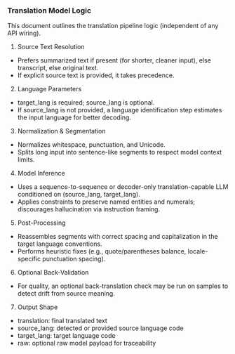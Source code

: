 ### Translation Model Logic

This document outlines the translation pipeline logic (independent of any API wiring).

1) Source Text Resolution
- Prefers summarized text if present (for shorter, cleaner input), else transcript, else original text.
- If explicit source text is provided, it takes precedence.

2) Language Parameters
- target_lang is required; source_lang is optional.
- If source_lang is not provided, a language identification step estimates the input language for better decoding.

3) Normalization & Segmentation
- Normalizes whitespace, punctuation, and Unicode.
- Splits long input into sentence-like segments to respect model context limits.

4) Model Inference
- Uses a sequence-to-sequence or decoder-only translation-capable LLM conditioned on (source_lang, target_lang).
- Applies constraints to preserve named entities and numerals; discourages hallucination via instruction framing.

5) Post-Processing
- Reassembles segments with correct spacing and capitalization in the target language conventions.
- Performs heuristic fixes (e.g., quote/parentheses balance, locale-specific punctuation spacing).

6) Optional Back-Validation
- For quality, an optional back-translation check may be run on samples to detect drift from source meaning.

7) Output Shape
- translation: final translated text
- source_lang: detected or provided source language code
- target_lang: target language code
- raw: optional raw model payload for traceability


